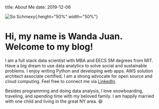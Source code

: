 title: About Me
date: 2019-12-06


![So Schmexy][my_sweet_photo]{:height="50%" width="50%"}

# Hi, my name is Wanda Juan. Welcome to my blog!

I am a full stack data scientist with MBA and EECS SM degrees from MIT. Have a big dream to use data analytics to solve social and sustainable problems. I enjoy writing Python and developing web apps. AWS solution architect associate certified, I am a strong advocate for open source and cloud computing. Feel free to connect me via [LinkedIn](linkedin.com/in/wanda-juan-a481a860).

Besides programming and doing data analysis, I love snowboarding, traveling, and spending time with my beloved family. I am happily married with one child and living in the great NY area. 😆

[my_sweet_photo]: {static}/images/IMG_8943.JPG